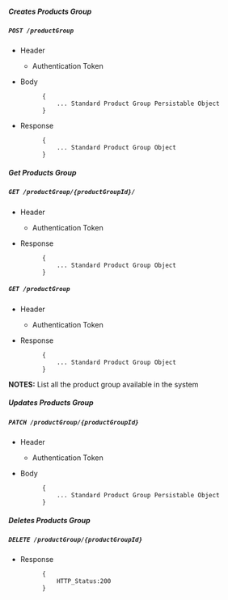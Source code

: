 ##### Creates Products Group

##### `POST /productGroup`
+ Header
	- Authentication Token


+ Body

            {
                ... Standard Product Group Persistable Object
            }
            
+ Response

            {
                ... Standard Product Group Object
            }
    

##### Get Products Group           
            
##### `GET /productGroup/{productGroupId}/`
+ Header
	- Authentication Token

+ Response

            {
                ... Standard Product Group Object
            }
            
##### `GET /productGroup`
+ Header
	- Authentication Token

+ Response

            {
                ... Standard Product Group Object
            }
            
**NOTES:** List all the product group available in the system

##### Updates Products Group  
       
##### `PATCH /productGroup/{productGroupId}`
+ Header
	- Authentication Token

+ Body

            {
                ... Standard Product Group Persistable Object
            }
            
            
##### Deletes Products Group
       
##### `DELETE /productGroup/{productGroupId}`
+ Response

			{
				HTTP_Status:200
			}

